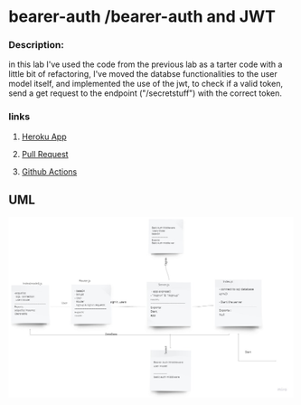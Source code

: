# bearer-auth /bearer-auth and JWT

### Description:

in this lab I've used the code from the previous lab as a tarter code with a little bit of refactoring, I've moved the databse functionalities to the user model itself, and implemented the use of the jwt, to check if a valid token, send a get request to the endpoint ("/secretstuff") with the correct token.

### links

1. [Heroku App](https://jalal-bearer-auth.herokuapp.com/)

2. [Pull Request](https://github.com/JalalHasan-22/bearer-auth/pull/1)

3. [Github Actions](https://github.com/JalalHasan-22/bearer-auth/actions)

## UML

![UML](./assets/UML.jpg)
